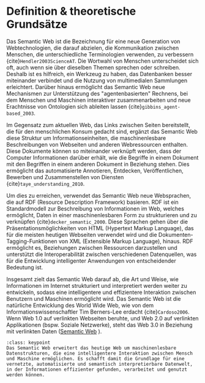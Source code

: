# Definition & theoretische Grundsätze
Das Semantic Web ist die Bezeichnung für eine neue Generation von Webtechnologien, die darauf abzielen, die Kommunikation zwischen Menschen, die unterschiedliche Terminologien verwenden, zu verbessern {cite}`Hendler2003ScienceAT`. Die Wortwahl von Menschen unterscheidet sich oft, auch wenn sie über dieselben Themen sprechen oder schreiben. Deshalb ist es hilfreich, ein Werkzeug zu haben, das Datenbanken besser miteinander verbindet und die Nutzung von multimedialen Sammlungen erleichtert. Darüber hinaus ermöglicht das Semantic Web neue Mechanismen zur Unterstützung des "agentenbasierten" Rechnens, bei dem Menschen und Maschinen interaktiver zusammenarbeiten und neue Erachtnisse von Ontologien sich ableiten lassen {cite}`gibbins_agent-based_2003`.

Im Gegensatz zum aktuellen Web, das Links zwischen Seiten bereitstellt, die für den menschlichen Konsum gedacht sind, ergänzt das Semantic Web diese Struktur um Informationseinheiten, die maschinenlesbare Beschreibungen von Webseiten und anderen Webressourcen enthalten. Diese Dokumente können so miteinander verknüpft werden, dass der Computer Informationen darüber erhält, wie die Begriffe in einem Dokument mit den Begriffen in einem anderen Dokument in Beziehung stehen. Dies ermöglicht das automatisierte Annotieren, Entdecken, Veröffentlichen, Bewerben und Zusammenstellen von Diensten {cite}`taye_understanding_2010`.

Um dies zu erreichen, verwendet das Semantic Web neue Websprachen, die auf RDF (Resource Description Framework) basieren. RDF ist ein Standardmodell zur Beschreibung von Informationen im Web, welches ermöglicht, Daten in einer maschinenlesbaren Form zu strukturieren und zu verknüpfen {cite}`decker_semantic_2000`. Diese Sprachen gehen über die Präsentationsmöglichkeiten von HTML (Hypertext Markup Language), das für die meisten heutigen Webseiten verwendet wird und die Dokumenten-Tagging-Funktionen von XML (Extensible Markup Language), hinaus. RDF ermöglicht es, Beziehungen zwischen Ressourcen darzustellen und unterstützt die Interoperabilität zwischen verschiedenen Datenquellen, was für die Entwicklung intelligenter Anwendungen von entscheidender Bedeutung ist.

Insgesamt zielt das Semantic Web darauf ab, die Art und Weise, wie Informationen im Internet strukturiert und interpretiert werden weiter zu entwickeln, sodass eine intelligentere und effizientere Interaktion zwischen Benutzern und Maschinen ermöglicht wird. Das Semantic Web ist die natürliche Entwicklung des World Wide Web, wie von dem Informationswissenschaftler Tim Berners-Lee erdacht {cite}`Cardoso2006`. Wenn Web 1.0 auf verlinkten Webseiten beruhte, und Web 2.0 auf verlinkten Applikationen (bspw. Soziale Netzwerke), steht das Web 3.0 in Beziehung mit verlinkten Daten ([Semantic Web](https://www.techtarget.com/searchcio/definition/Semantic-Web)
).


```{admonition} Was  Sie mitnehmen sollten
:class: keypoint 
Das Semantic Web erweitert das heutige Web um maschinenlesbare Datenstrukturen, die eine intelligentere Interaktion zwischen Mensch und Maschine ermöglichen. Es schafft damit die Grundlage für eine vernetzte, automatisierte und semantisch interpretierbare Datenwelt, in der Informationen effizienter gefunden, verarbeitet und genutzt werden können.